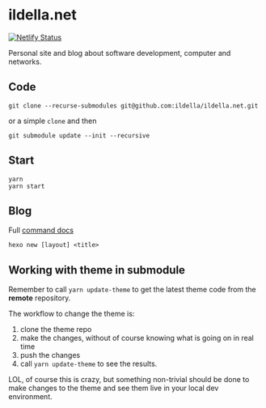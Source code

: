 # ildella.net

[![Netlify Status](https://api.netlify.com/api/v1/badges/fc255ca7-ff60-4785-8d62-e1a695b94875/deploy-status)](https://app.netlify.com/sites/ildellanet/deploys)

Personal site and blog about software development, computer and networks.

## Code 

```shell
git clone --recurse-submodules git@github.com:ildella/ildella.net.git
```

or a simple `clone` and then

```shell
git submodule update --init --recursive
```

## Start

```shell
yarn
yarn start
```

## Blog

Full [command docs](https://hexo.io/docs/commands)

```shell
hexo new [layout] <title>
```

## Working with theme in submodule

Remember to call `yarn update-theme` to get the latest theme code from the **remote** repository. 

The workflow to change the theme is:

1. clone the theme repo
2. make the changes, without of course knowing what is going on in real time
3. push the changes
4. call `yarn update-theme` to see the results. 

LOL, of course this is crazy, but something non-trivial should be done to make changes to the theme and see them live in your local dev environment. 
